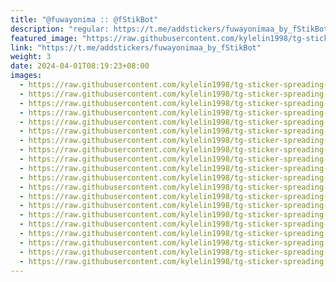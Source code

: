 ```yaml
---
title: "@fuwayonima :: @fStikBot"
description: "regular: https://t.me/addstickers/fuwayonimaa_by_fStikBot"
featured_image: "https://raw.githubusercontent.com/kylelin1998/tg-sticker-spreading-worldwide-images/main/img/4e1c8ad9-60f2-467a-a04c-7d917ecd47b9.jpg"
link: "https://t.me/addstickers/fuwayonimaa_by_fStikBot"
weight: 3
date: 2024-04-01T08:19:23+08:00
images:
  - https://raw.githubusercontent.com/kylelin1998/tg-sticker-spreading-worldwide-images/main/img/4e1c8ad9-60f2-467a-a04c-7d917ecd47b9.jpg
  - https://raw.githubusercontent.com/kylelin1998/tg-sticker-spreading-worldwide-images/main/img/0c859113-6a35-429e-82b3-e5373e952f31.jpg
  - https://raw.githubusercontent.com/kylelin1998/tg-sticker-spreading-worldwide-images/main/img/f096b484-5c79-4156-aa16-0d48913a197f.jpg
  - https://raw.githubusercontent.com/kylelin1998/tg-sticker-spreading-worldwide-images/main/img/9dc32433-f028-4b78-889e-4308eb66fec8.jpg
  - https://raw.githubusercontent.com/kylelin1998/tg-sticker-spreading-worldwide-images/main/img/3f05fc6d-eac6-4dcd-a1c1-459c2b33015c.jpg
  - https://raw.githubusercontent.com/kylelin1998/tg-sticker-spreading-worldwide-images/main/img/19ea3ad2-b167-4ee4-a247-c2aa8efe3162.jpg
  - https://raw.githubusercontent.com/kylelin1998/tg-sticker-spreading-worldwide-images/main/img/a4cb7eae-3a3a-4c33-b53a-7a37d895b822.jpg
  - https://raw.githubusercontent.com/kylelin1998/tg-sticker-spreading-worldwide-images/main/img/32d7f75b-02d3-4adb-8df6-8d216d4e7dec.jpg
  - https://raw.githubusercontent.com/kylelin1998/tg-sticker-spreading-worldwide-images/main/img/a172d92a-05e8-4222-9a82-f2f9895a3cfa.jpg
  - https://raw.githubusercontent.com/kylelin1998/tg-sticker-spreading-worldwide-images/main/img/48ae36e5-f01d-4ee9-878d-141f02f6a088.jpg
  - https://raw.githubusercontent.com/kylelin1998/tg-sticker-spreading-worldwide-images/main/img/47d12266-8ce4-484b-a20c-5e176985993c.jpg
  - https://raw.githubusercontent.com/kylelin1998/tg-sticker-spreading-worldwide-images/main/img/96a62ac8-fab8-4c49-84bb-12219b27519e.jpg
  - https://raw.githubusercontent.com/kylelin1998/tg-sticker-spreading-worldwide-images/main/img/5a3da809-3833-408e-8f9f-59f03585764b.jpg
  - https://raw.githubusercontent.com/kylelin1998/tg-sticker-spreading-worldwide-images/main/img/8902961d-4168-4826-8b8f-ee5856bd9870.jpg
  - https://raw.githubusercontent.com/kylelin1998/tg-sticker-spreading-worldwide-images/main/img/976335fc-26f9-4266-80c3-ed97ba00095c.jpg
  - https://raw.githubusercontent.com/kylelin1998/tg-sticker-spreading-worldwide-images/main/img/ef8572d1-af70-4fb5-b172-421fe75abed0.jpg
  - https://raw.githubusercontent.com/kylelin1998/tg-sticker-spreading-worldwide-images/main/img/392dc889-8c43-4512-ba51-0c185aeb82eb.jpg
  - https://raw.githubusercontent.com/kylelin1998/tg-sticker-spreading-worldwide-images/main/img/cc3de1fa-c156-47a2-8e86-4f93abc837c9.jpg
  - https://raw.githubusercontent.com/kylelin1998/tg-sticker-spreading-worldwide-images/main/img/d0a708d1-1611-49f8-af0b-59d1adf1e5f2.jpg
  - https://raw.githubusercontent.com/kylelin1998/tg-sticker-spreading-worldwide-images/main/img/67ff9d46-2e40-4ef0-8162-098fba5ab04d.jpg
---
```

